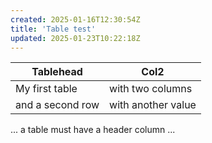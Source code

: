 ```yaml
---
created: 2025-01-16T12:30:54Z
title: 'Table test'
updated: 2025-01-23T10:22:18Z
---
```

| Tablehead | Col2 |
| --- | --- |
| My first table | with two columns |
| and a second row | with another value |

... a table must have a header column ...